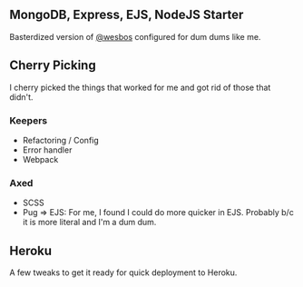 ## MongoDB, Express, EJS, NodeJS Starter

Basterdized version of [@wesbos](https://github.com/wesbos/Learn-Node/tree/master/starter-files) configured for dum dums like me.

## Cherry Picking
I cherry picked the things that worked for me and got rid of those that didn't.

### Keepers
* Refactoring / Config
* Error handler
* Webpack

### Axed
* SCSS
* Pug => EJS: For me, I found I could do more quicker in EJS. Probably b/c it is more literal and I'm a dum dum.

## Heroku
A few tweaks to get it ready for quick deployment to Heroku.
